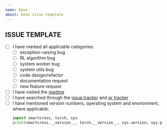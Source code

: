 ```yaml
---
name: base
about: base issue template
---
```


## ISSUE TEMPLATE

- [ ] I have marked all applicable categories:
    + [ ] exception-raising bug
    + [ ] RL algorithm bug
    + [ ] system worker bug
    + [ ] system utils bug
    + [ ] code design/refactor
    + [ ] documentation request
    + [ ] new feature request
- [ ] I have visited the [readme](https://github.com/opendilab/DI-smartcross/blob/main/README.md)
- [ ] I have searched through the [issue tracker](https://github.com/opendilab/DI-smartcross/issues) and [pr tracker](https://github.com/opendilab/DI-smartcross/pulls)
- [ ] I have mentioned version numbers, operating system and environment, where applicable:
  ```python
  import smartcross, torch, sys
  print(smartcross.__version__, torch.__version__, sys.version, sys.platform)
  ```
